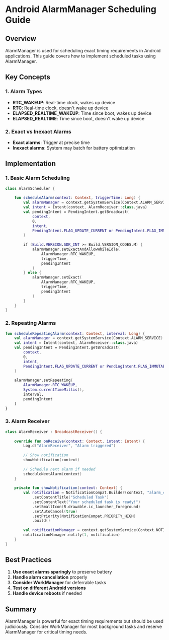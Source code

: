 # Android AlarmManager Scheduling Guide

## Overview
AlarmManager is used for scheduling exact timing requirements in Android applications. This guide covers how to implement scheduled tasks using AlarmManager.

## Key Concepts

### 1. Alarm Types
- **RTC_WAKEUP**: Real-time clock, wakes up device
- **RTC**: Real-time clock, doesn't wake up device
- **ELAPSED_REALTIME_WAKEUP**: Time since boot, wakes up device
- **ELAPSED_REALTIME**: Time since boot, doesn't wake up device

### 2. Exact vs Inexact Alarms
- **Exact alarms**: Trigger at precise time
- **Inexact alarms**: System may batch for battery optimization

## Implementation

### 1. Basic Alarm Scheduling
```kotlin
class AlarmScheduler {
    
    fun scheduleAlarm(context: Context, triggerTime: Long) {
        val alarmManager = context.getSystemService(Context.ALARM_SERVICE) as AlarmManager
        val intent = Intent(context, AlarmReceiver::class.java)
        val pendingIntent = PendingIntent.getBroadcast(
            context,
            0,
            intent,
            PendingIntent.FLAG_UPDATE_CURRENT or PendingIntent.FLAG_IMMUTABLE
        )
        
        if (Build.VERSION.SDK_INT >= Build.VERSION_CODES.M) {
            alarmManager.setExactAndAllowWhileIdle(
                AlarmManager.RTC_WAKEUP,
                triggerTime,
                pendingIntent
            )
        } else {
            alarmManager.setExact(
                AlarmManager.RTC_WAKEUP,
                triggerTime,
                pendingIntent
            )
        }
    }
}
```

### 2. Repeating Alarms
```kotlin
fun scheduleRepeatingAlarm(context: Context, interval: Long) {
    val alarmManager = context.getSystemService(Context.ALARM_SERVICE) as AlarmManager
    val intent = Intent(context, AlarmReceiver::class.java)
    val pendingIntent = PendingIntent.getBroadcast(
        context,
        0,
        intent,
        PendingIntent.FLAG_UPDATE_CURRENT or PendingIntent.FLAG_IMMUTABLE
    )
    
    alarmManager.setRepeating(
        AlarmManager.RTC_WAKEUP,
        System.currentTimeMillis(),
        interval,
        pendingIntent
    )
}
```

### 3. Alarm Receiver
```kotlin
class AlarmReceiver : BroadcastReceiver() {
    
    override fun onReceive(context: Context, intent: Intent) {
        Log.d("AlarmReceiver", "Alarm triggered")
        
        // Show notification
        showNotification(context)
        
        // Schedule next alarm if needed
        scheduleNextAlarm(context)
    }
    
    private fun showNotification(context: Context) {
        val notification = NotificationCompat.Builder(context, "alarm_channel")
            .setContentTitle("Scheduled Task")
            .setContentText("Your scheduled task is ready!")
            .setSmallIcon(R.drawable.ic_launcher_foreground)
            .setAutoCancel(true)
            .setPriority(NotificationCompat.PRIORITY_HIGH)
            .build()
        
        val notificationManager = context.getSystemService(Context.NOTIFICATION_SERVICE) as NotificationManager
        notificationManager.notify(1, notification)
    }
}
```

## Best Practices

1. **Use exact alarms sparingly** to preserve battery
2. **Handle alarm cancellation** properly
3. **Consider WorkManager** for deferrable tasks
4. **Test on different Android versions**
5. **Handle device reboots** if needed

## Summary
AlarmManager is powerful for exact timing requirements but should be used judiciously. Consider WorkManager for most background tasks and reserve AlarmManager for critical timing needs.
